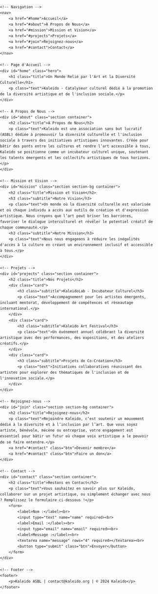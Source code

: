 <!DOCTYPE html>
<html lang="fr">
<head>
    <meta charset="UTF-8">
    <meta name="viewport" content="width=device-width, initial-scale=1.0">
    <meta name="description" content="Kaleido - Un catalyseur culturel dédié à promouvoir la diversité artistique et l'inclusion sociale">
    <title>Kaleido ASBL</title>
    <style>
        body { font-family: 'Arial', sans-serif; margin: 0; padding: 0; line-height: 1.6; }
        nav { background: #333; color: #fff; padding: 10px; text-align: center; }
        nav a { color: #fff; margin: 0 15px; text-decoration: none; }
        nav a:hover { text-decoration: underline; }
        .container { width: 80%; margin: 20px auto; padding: 20px; }
        .hero { background-color: #f4f4f4; padding: 60px 20px; text-align: center; }
        .title { font-size: 32px; color: #333; }
        .subtitle { font-size: 24px; color: #555; }
        .text { font-size: 16px; color: #666; text-align: justify; }
        .btn { display: inline-block; background-color: #0056b3; color: white; padding: 10px 20px; text-decoration: none; border-radius: 5px; margin: 10px; }
        .btn:hover { background-color: #004999; }
        .section { padding: 40px 0; }
        .section-bg { background-color: #f9f9f9; }
        .card { border: 1px solid #ddd; border-radius: 8px; padding: 20px; margin-bottom: 20px; }
        footer { background: #333; color: #fff; text-align: center; padding: 20px; margin-top: 20px; }
    </style>
</head>
<body>

    <!-- Navigation -->
    <nav>
        <a href="#home">Accueil</a>
        <a href="#about">À Propos de Nous</a>
        <a href="#mission">Mission et Vision</a>
        <a href="#projects">Projets</a>
        <a href="#join">Rejoignez-nous</a>
        <a href="#contact">Contact</a>
    </nav>

    <!-- Page d'Accueil -->
    <div id="home" class="hero">
        <h1 class="title">Un Monde Relié par l'Art et la Diversité Culturelle</h1>
        <p class="text">Kaleido - Catalyseur culturel dédié à la promotion de la diversité artistique et de l'inclusion sociale.</p>
    </div>

    <!-- À Propos de Nous -->
    <div id="about" class="section container">
        <h2 class="title">À Propos de Nous</h2>
        <p class="text">Kaleido est une association sans but lucratif (ASBL) dédiée à promouvoir la diversité culturelle et l'inclusion sociale à travers des initiatives artistiques innovantes. Créée pour bâtir des ponts entre les cultures et rendre l’art accessible à tous, Kaleido se positionne comme un incubateur culturel unique, soutenant les talents émergents et les collectifs artistiques de tous horizons.</p>
    </div>

    <!-- Mission et Vision -->
    <div id="mission" class="section section-bg container">
        <h2 class="title">Mission et Vision</h2>
        <h3 class="subtitle">Notre Vision</h3>
        <p class="text">Un monde où la diversité culturelle est valorisée et où chaque individu a accès aux outils de création et d'expression artistique. Nous croyons que l’art peut briser les barrières, favoriser le dialogue interculturel et révéler le potentiel créatif de chaque communauté.</p>
        <h3 class="subtitle">Notre Mission</h3>
        <p class="text">Nous nous engageons à réduire les inégalités d'accès à la culture en créant un environnement inclusif et accessible à tous.</p>
    </div>

    <!-- Projets -->
    <div id="projects" class="section container">
        <h2 class="title">Nos Projets</h2>
        <div class="card">
            <h3 class="subtitle">KaleidoLab - Incubateur Culturel</h3>
            <p class="text">Accompagnement pour les artistes émergents, incluant mentorat, développement de compétences et réseautage international.</p>
        </div>
        <div class="card">
            <h3 class="subtitle">Kaleido Art Festival</h3>
            <p class="text">Un événement annuel célébrant la diversité artistique avec des performances, des expositions, et des ateliers créatifs.</p>
        </div>
        <div class="card">
            <h3 class="subtitle">Projets de Co-Création</h3>
            <p class="text">Initiatives collaboratives réunissant des artistes pour explorer des thématiques de l'inclusion et de l'innovation sociale.</p>
        </div>
    </div>

    <!-- Rejoignez-nous -->
    <div id="join" class="section section-bg container">
        <h2 class="title">Rejoignez-nous</h2>
        <p class="text">Rejoindre Kaleido, c’est soutenir un mouvement dédié à la diversité et à l’inclusion par l’art. Que vous soyez artiste, bénévole, mécène ou entreprise, votre engagement est essentiel pour bâtir un futur où chaque voix artistique a le pouvoir de se faire entendre.</p>
        <a href="#contact" class="btn">Devenir membre</a>
        <a href="#contact" class="btn">Faire un don</a>
    </div>

    <!-- Contact -->
    <div id="contact" class="section container">
        <h2 class="title">Restons en Contact</h2>
        <p class="text">Vous souhaitez en savoir plus sur Kaleido, collaborer sur un projet artistique, ou simplement échanger avec nous ? Remplissez le formulaire ci-dessous !</p>
        <form>
            <label>Nom :</label><br>
            <input type="text" name="name" required><br>
            <label>Email :</label><br>
            <input type="email" name="email" required><br>
            <label>Message :</label><br>
            <textarea name="message" rows="4" required></textarea><br>
            <button type="submit" class="btn">Envoyer</button>
        </form>
    </div>

    <!-- Footer -->
    <footer>
        <p>Kaleido ASBL | contact@kaleido.org | © 2024 Kaleido</p>
    </footer>

</body>
</html>
